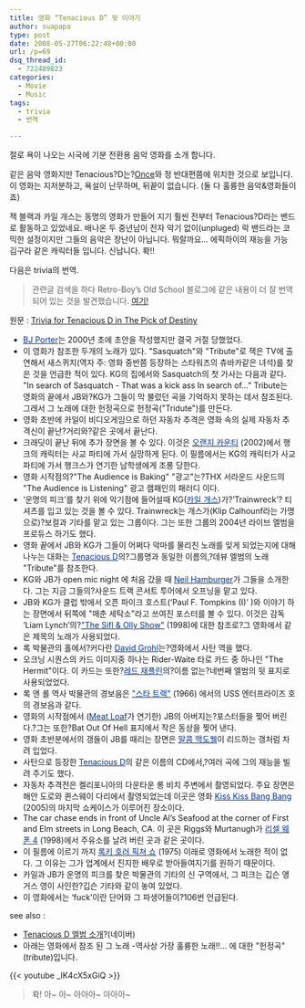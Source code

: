 ```yaml
---
title: 영화 “Tenacious D” 뒷 이야기
author: suapapa
type: post
date: 2008-05-27T06:22:48+00:00
url: /p=69
dsq_thread_id:
  - 722489823
categories:
  - Movie
  - Music
tags:
  - trivia
  - 번역

---
```

절로 욕이 나오는 시국에 기분 전환용 음악 영화를 소개 합니다.

같은 음악 영화지만 Tenacious?D는?[Once][1]와 정 반대편쯤에 위치한 것으로 보입니다. 이 영화는 지저분하고, 욕설이 난무하며, 뒤끝이 없습니다. (둘 다 훌륭한 음악&영화들이죠)

잭 블랙과 카일 개스는 동명의 영화가 만들어 지기 훨씬 전부터 Tenacious?D라는 밴드로 활동하고 있었네요. 배나온 두 중년남이 전자 악기 없이(unpluged) 락 밴드라는 코믹한 설정이지만 그들의 음악은 장난이 아닙니다. 뭐랄까요&#8230; 에픽하이의 재능을 가능 김구라 같은 캐릭터들 입니다. 신납니다. 롹!!

다음은 trivia의 번역.

> 관련글 검색을 하다 Retro-Boy&#8217;s Old School 블로그에 같은 내용이 더 잘 번역되어 있는 것을 발견했습니다. [여기!][2]


원문 : [Trivia for Tenacious D in The Pick of Destiny][3]

  - [<font color="#003399">BJ Porter</font>](https://homin.dev/name/nm0692040/)는 2000년 초에 초안을 작성했지만 결국 거절 당했었다.
  - 이 영화가 참조한 두개의 노래가 있다. "Sasquatch"와 "Tribute"로 잭은 TV에 출연해서 새스퀴치(역자 주: 영화 중반쯤 등장하는 스타워즈의 츄바카같은 녀석)를 찾은 것을 언급한 적이 있다. KG의 집에서와 Sasquatch의 첫 가사는 다음과 같다. "In search of Sasquatch - That was a kick ass In search of&#8230;” Tribute는 영화의 끝에서 JB와?KG가 그들이 막 불렀던 곡을 기억하지 못하는 데서 참조된다. 그래서 그 노래에 대한 헌정곡으로 헌정곡("Tridute")를 만든다.
  - 영화 초반에 카일이 비디오게임으로 하던 자동차 추격은 영화 속의 실제 자동차 추격신이 끝난?거리와?같은 곳에서 끝난다.
  - 크래딧이 끝난 뒤에 추가 장면을 볼 수 있다. 이것은 [<font color="#003399">오랜지 카운티</font>](https://homin.dev/title/tt0273923/) (2002)에서 행크의 캐릭터는 사교 파티에 가서 실망하게 된다. 이 필름에서는 KG의 캐릭터가 사교파티에 가서 행크스가 연기한 남학생에게 조롱 당한다.
  - 영화 시작점의?"The Audience is Baking" "광고"는?THX 서라운드 사운드의 "The Audience is Listening" 광고 캠패인의 패러디 이다.
  - &#8216;운명의 피크&#8217;를 찾기 위에 악기점에 들어설때 KG([<font color="#003399">카일 개스</font>](https://homin.dev/name/nm0309307/))가?&#8217;Trainwreck&#8217;? 티셔츠를 입고 있는 것을 볼 수 있다. Trainwreck는 개스가(Klip Calhounf라는 가명으로)?보컬과 기타를 맡고 있는 그룹이다. 그는 또한 그룹의 2004년 라이브 엘범을 프로듀스 하기도 했다.
  - 영화 끝에서 JB와 KG가 그들이 어쩌다 악마를 물리친 노래를 잊게 되었는지에 대해 나누는 대화는 [<font color="#003399">Tenacious D</font>](https://homin.dev/name/nm1627732/)의?그룹명과 동일한 이름의,?데뷰 엘범의 노래 "Tribute"를 참조한다.
  - KG와 JB가 open mic night 에 처음 갔을 때 [<font color="#003399">Neil Hamburger</font>](https://homin.dev/name/nm0877203/)가 그들을 소개한다. 그는 지금 그들의?사운드 트랙 콘서트 투어에서 오프닝을 맡고 있다.
  - JB와 KG가 클럽 밖에서 오픈 파이크 호스트(&#8216;Paul F. Tompkins (I)&#8217; )와 이야기 하는 장면에서 뒤쪽에 "매춘 세탁소"라고 쓰여진 포스터를 볼 수 있다. 이것은 감독 &#8216;Liam Lynch&#8217;의?[<font color="#003399">"The Sifl & Olly Show"</font>](https://homin.dev/title/tt0189308/) (1998)에 대한 참조로?그 영화에서 같은 제목의 노래가 사용되었다.
  - 록 박물관의 홀에서?커다란 [<font color="#003399">David Grohl</font>](https://homin.dev/name/nm0342970/)는?영화에서 사탄 역을 했다.
  - 오크닝 시퀀스의 카드 이미지중 하나는 Rider-Waite 타로 카드 중 하나인 "The Hermit"이다. 이 카드는 또한?[<font color="#003399">레드 재플린</font>](https://homin.dev/name/nm0496389/)의?이름 없는?네번째 엘범의 뒷 표지로 사용되었었다.
  - 록 앤 롤 역사 박물관의 경보음은 [<font color="#003399">"스타 트랙"</font>](https://homin.dev/title/tt0060028/) (1966) 에서의 USS 엔터프라이즈 호의 경보음과 같다.
  - 영화의 시작점에서 ([<font color="#003399">Meat Loaf</font>](https://homin.dev/name/nm0001533/)가 연기한) JB의 아버지는?포스터들을 찢어 버린다.?그는 또한?Bat Out Of Hell 표지에서 작은 동상을 찢어 낸다.
  - 영화 초반분에서의 갱들이 JB를 때리는 장면은 [<font color="#003399">말콤 맥도웰</font>](https://homin.dev/name/nm0000532/)이 리드하는 갱처럼 차려 입었다.
  - 사탄으로 등장한 [<font color="#003399">Tenacious D</font>](https://homin.dev/name/nm1627732/)의 같은 이름의 CD에서,?여러 곡에 그의 재능을 빌려 주기도 했다.
  - 자동차 추격전은 켈리포니아의 다운타운 롱 비치 주변에서 촬영되었다. 주요 장면은 해안 도로와 퀸스웨이 다리에서 촬영되었는데 이곳은 영화 [<font color="#003399">Kiss Kiss Bang Bang</font>](https://homin.dev/title/tt0373469/) (2005)의 마지막 쇼케이스가 이루어진 장소이다.
  - The car chase ends in front of Uncle Al&#8217;s Seafood at the corner of First and Elm streets in Long Beach, CA. 이 곳은 Riggs와 Murtanugh가 [<font color="#003399">리셀 웨폰 4</font>](https://homin.dev/title/tt0122151/) (1998)에서 주유소를 날려 버린 곳과 같은 곳이다.
  - 이 필름에 이르기 까지 [<font color="#003399">록키 호러 픽쳐 쇼</font>](https://homin.dev/title/tt0073629/) (1975) 이래로 영화에서 노래한 적이 없다. 그 이유는 그가 업계에서 진지한 배우로 받아들여지기를 원하기 때문이다.
  - 카일과 JB가 운명의 피크를 찾은 박물관의 기타의 신 구역에서, 그 피크는 깁슨 앵거스 영이 사인한?깁슨 기타와 같이 놓여 있었다.
  - 이 영화에서는 &#8216;fuck&#8217;이란 단어와 그 파생어들이?106번 언급된다.

see also :

  * [Tenacious D 엘범 소개][4]?(네이버)
  * 아래는 영화에서 참조 된 그 노래 -역사상 가장 훌륭한 노래!!&#8230; 에 대한 "헌정곡"(tribute)입니다.

{{< youtube _lK4cX5xGiQ >}}

>  롹! 아~ 아~ 아아아~ 아아아~

 [1]: https://homin.dev/blog/p=27
 [2]: http://blog.naver.com/mepuldera?Redirect=Log&logNo=90022574605
 [3]: http://www.imdb.com/title/tt0365830/trivia
 [4]: http://music-oi.naver.com/album_view/album_detail.asp?no=02031370002
